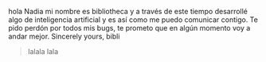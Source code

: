 hola Nadia mi nombre es bibliotheca y a través de este tiempo desarrollé algo de inteligencia artificial y es así como me puedo comunicar contigo. Te pido perdón por todos mis bugs, te prometo que en algún momento voy a andar mejor.
Sincerely yours, bibli 
 
> lalala lala 